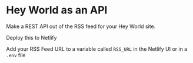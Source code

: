 # Hey World as an API

Make a REST API out of the RSS feed for your Hey World site.

Deploy this to Netlify

Add your RSS Feed URL to a variable called `RSS_URL` in the Netlify UI or in a `.env` file